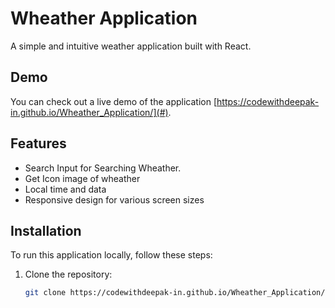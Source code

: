 # Wheather Application

A simple and intuitive weather application built with React.

## Demo

You can check out a live demo of the application [https://codewithdeepak-in.github.io/Wheather_Application/](#).

## Features

- Search Input for Searching Wheather.
- Get Icon image of wheather
- Local time and data 
- Responsive design for various screen sizes

## Installation

To run this application locally, follow these steps:

1. Clone the repository:

   ```bash
   git clone https://codewithdeepak-in.github.io/Wheather_Application/
